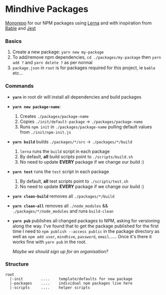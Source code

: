# Mindhive Packages
[Monorepo](https://github.com/babel/babel/blob/master/doc/design/monorepo.md) 
for our NPM packages using [Lerna](https://github.com/lerna/lerna) and with inspiration 
from [Bable](https://github.com/babel/babel/tree/master/packages) and 
[Jest](https://github.com/facebook/jest/tree/master/packages)

### Basics
1.  Create a new package: `yarn new my-package`
1.  To add/remove npm dependencies, `cd ./packages/my-package` then `yarn add ?` and `yarn delete ?` as per normal
1.  `package.json` in `root` is for packages required for this project, ie `bable` etc...
### Commands

* **`yarn`** in root dir will install all dependencies and build packages

* **`yarn new package-name`**:
    1. Creates `./packages/package-name`
    1. Copies `./init/default-package` -> `./packages/package-name`
    1. Runs `npm init` in `./packages/package-name` pulling default values from `./init/npm-init.js`
    
* **`yarn build`** builds `./packages/*/src` -> `./packages/*/build`
    1. `lerna` runs the `build` script in each package
    1. By default, **all** build scripts point to `./scripts/build.sh`
    1. No need to update **EVERY** package if we change our build :)
    
* **`yarn test`** runs the `test` script in each package
    1. By default, **all** test scripts point to `./scripts/test.sh`
    1. No need to update **EVERY** package if we change our build :)
    
* **`yarn clean-build`** removes all `./packages/*/build`

* **`yarn clean-all`** removes all `./node_modules` && `./packages/*/node_modules` and runs `build-clean`

* **`yarn pub`** publishes all changed packages to NPM, asking for versioning along the way. I've found that to get the 
    package published for the first time I need to `npm publish --access public` in the package directory as well as `npm add user`, `mindhive`, `password`, `email`...... Once it's there it works fine with `yarn pub` in the root.
     
     _Maybe we should sign up for an organisation?_

### Structure
```text
root
  |-init        ....    template/defaults for new package    
  |-packages    ....    individual npm packages live here
  |-scripts     ....    helper scripts

```
